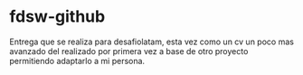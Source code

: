 # fdsw-github
Entrega que se realiza para desafiolatam, esta vez como un cv un poco mas avanzado del realizado por primera vez
a base de otro proyecto permitiendo adaptarlo a mi persona.
